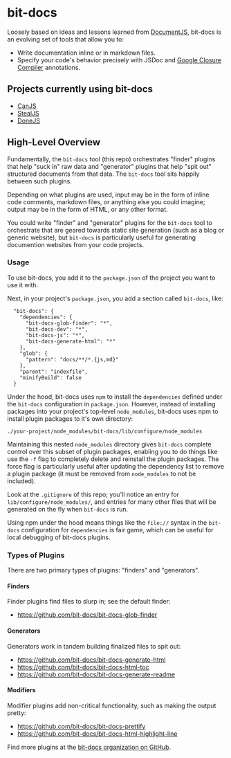 # bit-docs

Loosely based on ideas and lessons learned from [DocumentJS](http://documentjs.com), bit-docs is an evolving set of tools that allow you to:

 - Write documentation inline or in markdown files.
 - Specify your code's behavior precisely with JSDoc
   and [Google Closure Compiler](https://github.com/google/closure-compiler/wiki/Annotating-JavaScript-for-the-Closure-Compiler)
   annotations.

## Projects currently using bit-docs

 - [CanJS](https://github.com/canjs/canjs)
 - [StealJS](https://github.com/stealjs/stealjs)
 - [DoneJS](https://github.com/donejs/donejs)

## High-Level Overview

Fundamentally, the `bit-docs` tool (this repo) orchestrates "finder" plugins that help "suck in" raw data and "generator" plugins that help "spit out" structured documents from that data. The `bit-docs` tool sits happily between such plugins.

Depending on what plugins are used, input may be in the form of inline code comments, markdown files, or anything else you could imagine; output may be in the form of HTML, or any other format.

You could write "finder" and "generator" plugins for the `bit-docs` tool to orchestrate that are geared towards static site generation (such as a blog or generic website), but `bit-docs` is particularly useful for generating documention websites from your code projects.

### Usage 

To use bit-docs, you add it to the `package.json` of the project you want to use it with.

Next, in your project's `package.json`, you add a section called `bit-docs`, like:

```
  "bit-docs": {
    "dependencies": {
      "bit-docs-glob-finder": "*",
      "bit-docs-dev": "*",
      "bit-docs-js": "*",
      "bit-docs-generate-html": "*"
    },
    "glob": {
      "pattern": "docs/**/*.{js,md}"
    },
    "parent": "indexfile",
    "minifyBuild": false
  }
```

Under the hood, bit-docs uses `npm` to install the `dependencies` defined under the `bit-docs` configuration in `package.json`. However, instead of installing packages into your project's top-level `node_modules`, bit-docs uses npm to install plugin packages to it's own directory:

```
./your-project/node_modules/bit-docs/lib/configure/node_modules
```

Maintaining this nested `node_modules` directory gives `bit-docs` complete control over this subset of plugin packages, enabling you to do things like use the `-f` flag to completely delete and reinstall the plugin packages. The force flag is particularly useful after updating the dependency list to remove a plugin package (it must be removed from `node_modules` to not be included).

Look at the `.gitignore` of this repo; you'll notice an entry for `lib/configure/node_modules/`, and entries for many other files that will be generated on the fly when `bit-docs` is run.

Using npm under the hood means things like the `file://` syntax in the `bit-docs` configuration for `dependencies` is fair game, which can be useful for local debugging of bit-docs plugins.

### Types of Plugins

There are two primary types of plugins: "finders" and "generators".

#### Finders

Finder plugins find files to slurp in; see the default finder:

- <https://github.com/bit-docs/bit-docs-glob-finder>

#### Generators

Generators work in tandem building finalized files to spit out:

- <https://github.com/bit-docs/bit-docs-generate-html>
- <https://github.com/bit-docs/bit-docs-html-toc>
- <https://github.com/bit-docs/bit-docs-generate-readme>

#### Modifiers

Modifier plugins add non-critical functionality, such as making the output pretty:

- <https://github.com/bit-docs/bit-docs-prettify>
- <https://github.com/bit-docs/bit-docs-html-highlight-line>

Find more plugins at the [bit-docs organization on GitHub](https://github.com/bit-docs).
